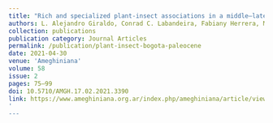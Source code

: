 ```yaml
---
title: "Rich and specialized plant-insect associations in a middle–late Paleocene (58–60 Ma) Neotropical rainforest (Bogotá Formation, Colombia)"
authors: L. Alejandro Giraldo, Conrad C. Labandeira, Fabiany Herrera, Mónica R. Carvalho
collection: publications
publication category: Journal Articles
permalink: /publication/plant-insect-bogota-paleocene
date: 2021-04-30
venue: 'Ameghiniana'
volume: 58
issue: 2
pages: 75–99
doi: 10.5710/AMGH.17.02.2021.3390
link: https://www.ameghiniana.org.ar/index.php/ameghiniana/article/view/3390
'
---
```


